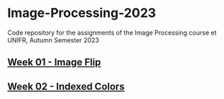 # Image-Processing-2023
Code repository for the assignments of the Image Processing course et UNIFR, Autumn Semester 2023

## [Week 01 - Image Flip](https://github.com/FlavienBuron/Image-Processing-2023/tree/main/Week-01)

## [Week 02 - Indexed Colors](https://github.com/FlavienBuron/Image-Processing-2023/tree/main/Week-02)
